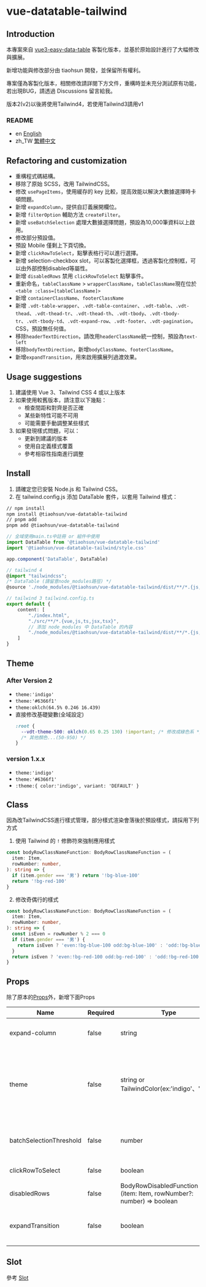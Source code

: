 # vue-datatable-tailwind

## Introduction

本專案來自 [vue3-easy-data-table](https://github.com/HC200ok/vue3-easy-data-table) 客製化版本，並基於原始設計進行了大幅修改與擴展。

新增功能與修改部分由 tiaohsun 開發，並保留所有權利。

專案僅為客製化版本，相關修改請詳閱下方文件，重構時並未充分測試原有功能，若出現BUG，請透過 Discussions 留言給我。

版本2(v2)以後將使用Tailwind4，若使用Tailwind3請用v1

### README

- en [English](README.md)
- zh_TW [繁體中文](README.zh-TW.md)

## Refactoring and customization

- 重構程式碼結構。
- 移除了原始 SCSS，改用 TailwindCSS。
- 修改 `usePageItems`，使用緩存的 key 比較，提高效能以解決大數據選擇時卡頓問題。
- 新增 `expandColumn`，提供自訂義展開欄位。
- 新增 `filterOption` 輔助方法 `createFilter`。
- 新增 `useBatchSelection` 處理大數據選擇問題，預設為10,000筆資料以上啟用。
- 修改部分預設值。
- 預設 Mobile 僅剩上下頁切換。
- 新增 `clickRowToSelect`，點擊表格行可以進行選擇。
- 新增 selection-checkbox slot，可以客製化選擇框，透過客製化控制框，可以由外部控制disabled等屬性。
- 新增 `disabledRows` 禁用 `clickRowToSelect` 點擊事件。
- 重新命名，`tableClassName` > `wrapperClassName`，`tableClassName`現在位於`<table :class=[tableClassName]>`
- 新增 `containerClassName`、`footerClassName`
- 新增 `.vdt-table-wrapper`、`.vdt-table-container`、`.vdt-table`、`.vdt-thead`、`.vdt-thead-tr`、`.vdt-thead-th`、`.vdt-tbody`、`.vdt-tbody-tr`、`.vdt-tbody-td`、`.vdt-expand-row`、`.vdt-footer`、`.vdt-pagination`，CSS，預設無任何值。
- 移除`headerTextDirection`，請改用`headerClassName`統一控制，預設為`text-left`
- 移除`bodyTextDirection`，新增`bodyClassName`、`footerClassName`。
- 新增`expandTransition`，用來啟用擴展列過渡效果。

## Usage suggestions

1. 建議使用 Vue 3、Tailwind CSS 4 或以上版本
2. 如果使用較舊版本，請注意以下幾點：
   - 檢查間距和對齊是否正確
   - 某些新特性可能不可用
   - 可能需要手動調整某些樣式
3. 如果發現樣式問題，可以：
   - 更新到建議的版本
   - 使用自定義樣式覆蓋
   - 參考相容性指南進行調整

## Install

1. 請確定您已安裝 Node.js 和 Tailwind CSS。
2. 在 tailwind.config.js 添加 DataTable 套件，以套用 Tailwind 樣式：

```bash
// npm install
npm install @tiaohsun/vue-datatable-tailwind
// pnpm add
pnpm add @tiaohsun/vue-datatable-tailwind
```

```Typescript
// 全域使用main.ts中註冊 or 組件中使用
import DataTable from '@tiaohsun/vue-datatable-tailwind'
import '@tiaohsun/vue-datatable-tailwind/style.css'

app.component('DataTable', DataTable)
```

```TypeScript
// tailwind 4
@import "tailwindcss";
/* DataTable (請留意node_modules路徑) */
@source './node_modules/@tiaohsun/vue-datatable-tailwind/dist/**/*.{js,vue}';
```

```TypeScript
// tailwind 3 tailwind.config.ts
export default {
    content: [
        "./index.html",
        "./src/**/*.{vue,js,ts,jsx,tsx}",
        // 添加 node_modules 中 DataTable 的內容
        "./node_modules/@tiaohsun/vue-datatable-tailwind/dist/**/*.{js,vue}"
    ]
}
```

## Theme

### After Version 2

- `theme:'indigo'`
- `theme:'#6366f1'`
- `theme:oklch(64.5% 0.246 16.439)`
- 直接修改基礎變數(全域設定)
  ```css
  :root {
    --vdt-theme-500: oklch(0.65 0.25 130) !important; /* 修改成綠色系 */
    /* 其他顏色...(50-950) */
  }
  ```

### version 1.x.x

- `theme:'indigo'`
- `theme:'#6366f1'`
- `:theme:{ color:'indigo', variant: 'DEFAULT' }`

## Class

因為改TailwindCSS進行樣式管理，部分樣式渲染會落後於預設樣式，請採用下列方式

1. 使用 Tailwind 的 `!` 修飾符來強制應用樣式

```typescript
const bodyRowClassNameFunction: BodyRowClassNameFunction = (
  item: Item,
  rowNumber: number,
): string => {
  if (item.gender === '男') return '!bg-blue-100'
  return '!bg-red-100'
}
```

2. 修改奇偶行的樣式

```typescript
const bodyRowClassNameFunction: BodyRowClassNameFunction = (
  item: Item,
  rowNumber: number,
): string => {
  const isEven = rowNumber % 2 === 0
  if (item.gender === '男') {
    return isEven ? 'even:!bg-blue-100 odd:bg-blue-100' : 'odd:!bg-blue-100 even:bg-blue-100'
  }
  return isEven ? 'even:!bg-red-100 odd:bg-red-100' : 'odd:!bg-red-100 even:bg-red-100'
}
```

## Props

除了原本的[Props](https://hc200ok.github.io/vue3-easy-data-table-doc/props/common-props.html)外，新增下面Props

| **Name**                | **Required** | **Type**                                                              | **Default** | **Description**                                                              |
| ----------------------- | ------------ | --------------------------------------------------------------------- | ----------- | ---------------------------------------------------------------------------- |
| expand-column           | false        | string                                                                | ‘’          | 指定某Column欄位可以擴展 　                                                  |
| theme                   | false        | string or TailwindColor(ex:'indigo'、'rose')                          | 'indigo'    | 取代theme-color，可填入 HEX ‘#42b883’、oklch(版本2之後)、Tailwind Color Name |
| batchSelectionThreshold | false        | number                                                                | 10,000      | 超過預設值，啟用批次選擇，具有Loading樣式                                    |
| clickRowToSelect        | false        | boolean                                                               | false       | 點擊列，是否選擇項目                                                         |
| disabledRows            | false        | BodyRowDisabledFunction = (item: Item, rowNumber?: number) => boolean | false       | 禁止特定行被選取                                                             |
| expandTransition        | false        | boolean                                                               | true        | 如果有設置擴展列，預設啟用擴展列過渡效果                                     |

## Slot

參考 [Slot](./docs/api/slot.md)
